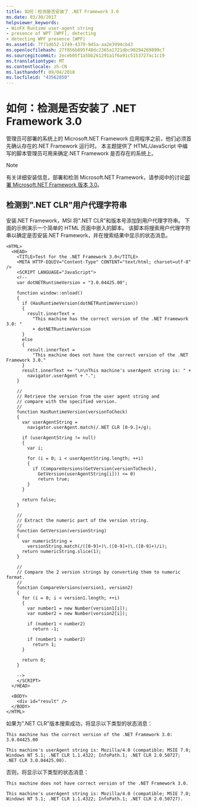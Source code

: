 ```yaml
---
title: 如何：检测是否安装了 .NET Framework 3.0
ms.date: 03/30/2017
helpviewer_keywords:
- WinFX Runtime user-agent string
- presence of WPT [WPF], detecting
- detecting WPF presence [WPF]
ms.assetid: 7f71d652-1749-4379-945a-aa2e3994cb43
ms.openlocfilehash: 27f856b895f48dc2365a1721dbc90294269899c7
ms.sourcegitcommit: 2eceb05f1a5bb261291a1f6a91c5153727ac1c19
ms.translationtype: MT
ms.contentlocale: zh-CN
ms.lasthandoff: 09/04/2018
ms.locfileid: "43562850"
---
```

# <a name="how-to-detect-whether-the-net-framework-30-is-installed"></a>如何：检测是否安装了 .NET Framework 3.0
管理员可部署的系统上的 Microsoft.NET Framework 应用程序之前，他们必须首先确认存在的.NET Framework 运行时。 本主题提供了 HTML/JavaScript 中编写的脚本管理员可用来确定.NET Framework 是否存在的系统上。  
  
> [!NOTE]
>  有关详细安装信息，部署和检测 Microsoft.NET Framework，请参阅中的讨论[部署 Microsoft.NET Framework 版本 3.0](https://go.microsoft.com/fwlink/?LinkId=96739)。  
  
<a name="content_expiration"></a>   
## <a name="detect-the-net-clr-user-agent-string"></a>检测到".NET CLR"用户代理字符串  
 安装.NET Framework，MSI 将".NET CLR"和版本号添加到用户代理字符串。 下面的示例演示一个简单的 HTML 页面中嵌入的脚本。 该脚本将搜索用户代理字符串以确定是否安装.NET Framework，并在搜索结果中显示的状态消息。  
  
```  
<HTML>  
  <HEAD>  
    <TITLE>Test for the .NET Framework 3.0</TITLE>  
    <META HTTP-EQUIV="Content-Type" CONTENT="text/html; charset=utf-8" />  
    <SCRIPT LANGUAGE="JavaScript">  
    <!--  
    var dotNETRuntimeVersion = "3.0.04425.00";  
  
    function window::onload()  
    {  
      if (HasRuntimeVersion(dotNETRuntimeVersion))  
      {  
        result.innerText =   
          "This machine has the correct version of the .NET Framework 3.0: "   
          + dotNETRuntimeVersion  
      }   
      else  
      {  
        result.innerText =   
          "This machine does not have the correct version of the .NET Framework 3.0."  
      }  
      result.innerText += "\n\nThis machine's userAgent string is: " +   
        navigator.userAgent + ".";  
    }  
  
    //  
    // Retrieve the version from the user agent string and   
    // compare with the specified version.  
    //  
    function HasRuntimeVersion(versionToCheck)  
    {  
      var userAgentString =   
        navigator.userAgent.match(/.NET CLR [0-9.]+/g);  
  
      if (userAgentString != null)  
      {  
        var i;  
  
        for (i = 0; i < userAgentString.length; ++i)  
        {  
          if (CompareVersions(GetVersion(versionToCheck),   
            GetVersion(userAgentString[i])) <= 0)  
            return true;  
        }  
      }  
  
      return false;  
    }  
  
    //  
    // Extract the numeric part of the version string.  
    //  
    function GetVersion(versionString)  
    {  
      var numericString =   
        versionString.match(/([0-9]+)\.([0-9]+)\.([0-9]+)/i);  
      return numericString.slice(1);  
    }  
  
    //  
    // Compare the 2 version strings by converting them to numeric format.  
    //  
    function CompareVersions(version1, version2)  
    {  
      for (i = 0; i < version1.length; ++i)  
      {  
        var number1 = new Number(version1[i]);  
        var number2 = new Number(version2[i]);  
  
        if (number1 < number2)  
          return -1;  
  
        if (number1 > number2)  
          return 1;  
      }  
  
      return 0;  
    }  
  
    -->  
    </SCRIPT>  
  </HEAD>  
  
  <BODY>  
    <div id="result" />  
  </BODY>  
</HTML>  
```  
  
 如果为".NET CLR"版本搜索成功，将显示以下类型的状态消息：  
  
 `This machine has the correct version of the .NET Framework 3.0: 3.0.04425.00`  
  
 `This machine's userAgent string is: Mozilla/4.0 (compatible; MSIE 7.0; Windows NT 5.1; .NET CLR 1.1.4322; InfoPath.1; .NET CLR 2.0.50727; .NET CLR 3.0.04425.00).`  
  
 否则，将显示以下类型的状态消息：  
  
 `This machine does not have correct version of the .NET Framework 3.0.`  
  
 `This machine's userAgent string is: Mozilla/4.0 (compatible; MSIE 7.0; Windows NT 5.1; .NET CLR 1.1.4322; InfoPath.1; .NET CLR 2.0.50727).`
